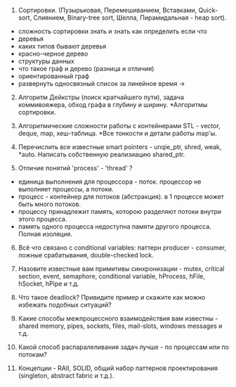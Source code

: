 1. Сортировки. (Пузырьковая, Перемешиванием, Вставками, Quick-sort, Слиянием, Binary-tree sort, Шелла, Пирамидальная - heap sort).
+ сложность сортировки знать и знать как определить если что
+ деревья
+ каких типов бывают деревья
+ красно-черное дерево
+ структуры данных
+ что такое граф и дерево (разница и отличия)
+ ориентированный граф
+ развернуть односвязный список за линейное время
->

2. Алгоритм Дейкстры (поиск кратчайшего пути), задача коммивояжера, обход графа в глубину и ширину. *Алгоритмы сортировки.

3. Алгоритмические сложности работы с контейнерами STL - vector, deque, map, хеш-таблица. *Все тонкости и детали работы map'ы.

4. Перечислить все известные smart pointers - unqie_ptr, shred, weak, *auto. Написать собственную реализиацию shared_ptr.

5. Отличие понятий 'process' - 'thread' ?
- единица выполнения для процессора - поток. процессор не выполняет процессы, а потоки.
- процесс - контейнер для потоков (абстракция). в 1 процессе может быть много потоков.
- процессу принадлежит память, которою разделяют потоки внутри этого процесса.
- память одного процесса недоступна памяти другого процесса. Полная изоляция.

6. Всё что связано с conditional variables: паттерн producer - consumer, ложные срабатывания, double-checked lock.

7. Назовите известные вам примитивы синхронизации - mutex, critical section, event, semaphore, conditional variable, hProcess, hFile, hSocket, hPipe и т.д.

8. Что такое deadlock? Привидите пример и скажите как можно избежать подобных ситуаций?

9. Какие способы межпроцессного взаимодействия вам известны - shared memory, pipes, sockets, files, mail-slots, windows messages и т.д.

10. Какой способ распаралеливания задач лучше - по процессам или по потокам?

11. Концепции - RAII, SOLID, общий набор паттернов проектирования (singleton, abstract fabric и т.д.).
